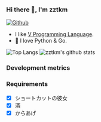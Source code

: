 ### Hi there 👋, I'm zztkm


[![Github](https://img.shields.io/github/followers/zztkm?label=Follow&style=social)](https://github.com/zztkm)

- I like [V Programming Language](https://github.com/vlang/v).
- 🌱 I love Python & Go.


![Top Langs](https://github-readme-stats.vercel.app/api/top-langs/?username=zztkm&hide=html)
![zztkm's github stats](https://github-readme-stats.vercel.app/api?username=zztkm&show_icons=true&count_private=true&line_height=40)


<!--
**zztkm/zztkm** is a ✨ _special_ ✨ repository because its `README.md` (this file) appears on your GitHub profile.

Here are some ideas to get you started:

- 🔭 I’m currently working on ...
- 🌱 I’m currently learning ...
- 👯 I’m looking to collaborate on ...
- 🤔 I’m looking for help with ...
- 💬 Ask me about ...
- 📫 How to reach me: ...
- 😄 Pronouns: ...
- ⚡ Fun fact: ...
-->

### Development metrics

<!--START_SECTION:waka-->
<!--END_SECTION:waka-->

### Requirements

- [X] ショートカットの彼女
- [x] 酒
- [x] からあげ
